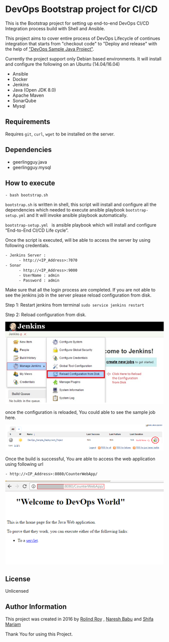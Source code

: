 # DevOps Bootstrap project for CI/CD
This is the Bootstrap project for setting up end-to-end DevOps CI/CD Integration process build with Shell and Ansible.

This project aims to cover entire process of DevOps Lifecycle of continues integration that starts from "checkout code" to "Deploy and release" with the help of ["DevOps Sample Java Project"](https://github.com/rolindroy/devops-ci-deployment). 


Currently the project support only Debian based environments. 
It will install and configure the following on an Ubuntu (14.04/16.04)

  
  - Ansible
  - Docker
  - Jenkins
  - Java (Open JDK 8.0)
  - Apache Maven
  - SonarQube
  - Mysql


## Requirements

Requires `git`, `curl`, `wget` to be installed on the server.


## Dependencies

  - geerlingguy.java
  - geerlingguy.mysql

## How to execute

    - bash bootstrap.sh
  `bootstrap.sh` is written in shell, this script will install and configure all the dependencies which needed to execute ansible  playbook `bootstrap-setup.yml` and It will invoke ansible playbook automatically.
  
  `bootstrap-setup.yml ` is ansible playbook which will install and configure “End-to-End CI/CD Life cycle”.
  
  Once the script is executed, will be able to access the server by using following credentials.
   
    - Jenkins Server : 					
	      - http://<IP_Address>:7070							
    - Sonar					
	      - http://<IP_Address>:9000		
	      - UserName : admin			
	      - Password : admin
	      
  Make sure that all the login process are completed. If you are not able to see the jenkins job in the server please reload configuration from disk.
  
  Step 1: Restart jenkins from terminal `sudo service jenkins restart`
  
  Step 2: Reload configuration from disk.
  
  ![alt tag](https://raw.githubusercontent.com/rolindroy/devops-bootstrap/master/ImageContent/reload.jpg)
  
  once the configuration is reloaded, You could able to see the sample job here.
  
  ![alt tag](https://raw.githubusercontent.com/rolindroy/devops-bootstrap/master/ImageContent/job.png)
  
  Once the build is successful, You are able to access the web application using following url
  	
	- http://<IP_Address>:8080/CounterWebApp/
	
  ![alt tag](https://raw.githubusercontent.com/rolindroy/devops-bootstrap/master/ImageContent/tomcat.png)

  
  
## License

Unlicensed

## Author Information

This project was created in 2016 by 
	[Rolind Roy](http://rolindroy.com) ,
	[Naresh Babu](https://github.com/narezchand) and
	[Shifa Mariam](https://github.com/shifamariam) 
	
Thank You for using this Project.
